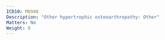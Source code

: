 ```yaml
---
ICD10: M8948
Description: "Other hypertrophic osteoarthropathy: Other"
Matters: No
Weight: 0
---
```


